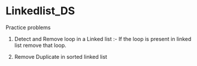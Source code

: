 # Linkedlist_DS
Practice problems

1. Detect and Remove loop in a Linked list :- If the loop is present in linked list remove that loop.

2. Remove Duplicate in sorted linked list
